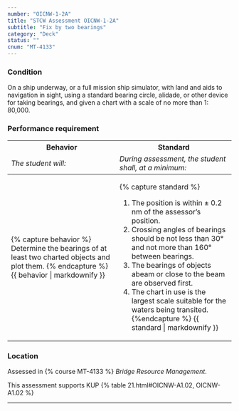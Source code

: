 ```yaml
---
number: "OICNW-1-2A"
title: "STCW Assessment OICNW-1-2A"
subtitle: "Fix by two bearings"
category: "Deck"
status: ""
cnum: "MT-4133"
---
```

### Condition

On a ship underway, or a full mission ship simulator, with land and aids to navigation in sight, using a standard bearing circle, alidade, or other device for taking bearings, and given a chart with a scale of no more than 1: 80,000.

### Performance requirement 

<table width='100%' class='Guidelines'>
 <thead>
 <tr>
     <th class='thirty'>Behavior</th>
     <th class='seventy'>Standard</th>
 </tr>
 <tr>
     <td><em>The student will:</em></td>
     <td><em>During assessment, the student shall, at a minimum:</em></td>
 </tr>
 </thead>
 <tbody>
 

<tr><td>

{% capture behavior %}
Determine the bearings of at least two charted objects and plot them.
{% endcapture %}
{{ behavior | markdownify }}

</td><td>

{% capture standard %}
1. The position is within ± 0.2 nm of the assessor’s position.
2. Crossing angles of bearings should be not less than 30° and not more than 160° between bearings.
3. The bearings of objects abeam or close to the beam are observed first.
4. The chart in use is the largest scale suitable for the waters being transited.
{%endcapture %}
{{ standard | markdownify }}

</td></tr>



 </tbody>
 </table>

### Location

Assessed in  {% course  MT-4133 %}  *Bridge Resource Management*.

This assessment supports KUP {% table 21.html#OICNW-A1.02, OICNW-A1.02 %}

***

